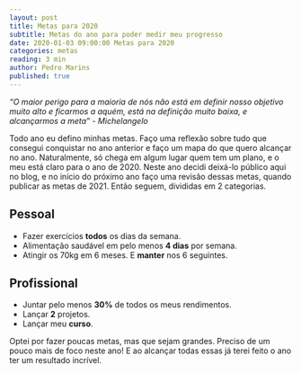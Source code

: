 ```yaml
---
layout: post
title: Metas para 2020
subtitle: Metas do ano para poder medir meu progresso
date: 2020-01-03 09:00:00 Metas para 2020
categories: metas
reading: 3 min
author: Pedro Marins
published: true
---
```




_“O maior perigo para a maioria de nós não está em definir nosso objetivo muito alto e ficarmos a aquém, está na definição muito baixa, e alcançarmos a meta” - Michelangelo_

Todo ano eu defino minhas metas. Faço uma reflexão sobre tudo que consegui conquistar no ano anterior e faço um mapa do que quero alcançar no ano. Naturalmente, só chega em algum lugar quem tem um plano, e o meu está claro para o ano de 2020. Neste ano decidi deixá-lo público aqui no blog, e no início do próximo ano faço uma revisão dessas metas, quando publicar as metas de 2021. Então seguem, divididas em 2 categorias.

## Pessoal
- Fazer exercícios **todos** os dias da semana.
- Alimentação saudável em pelo menos **4 dias** por semana.
- Atingir os 70kg em 6 meses. E **manter** nos 6 seguintes.

## Profissional
- Juntar pelo menos **30%** de todos os meus rendimentos.
- Lançar **2** projetos.
- Lançar meu **curso**.

Optei por fazer poucas metas, mas que sejam grandes. Preciso de um pouco mais de foco neste ano! E ao alcançar todas essas já terei feito o ano ter um resultado incrível.